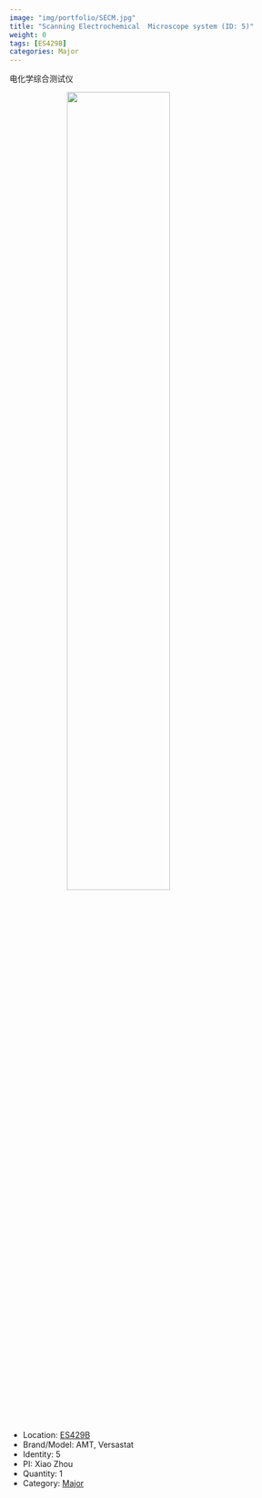 ```yaml
---
image: "img/portfolio/SECM.jpg"
title: "Scanning Electrochemical  Microscope system (ID: 5)"
weight: 0
tags: [ES429B]
categories: Major
---
```


电化学综合测试仪

<!--more-->

<img src="../../img/portfolio/SECM.jpg" width="60%" style="display: block; margin: auto;">

- Location: [ES429B](../../tags/es429b)
- Brand/Model: AMT, Versastat
- Identity: 5
- PI: Xiao Zhou
- Quantity: 1
- Category: [Major](../../categories/major)






